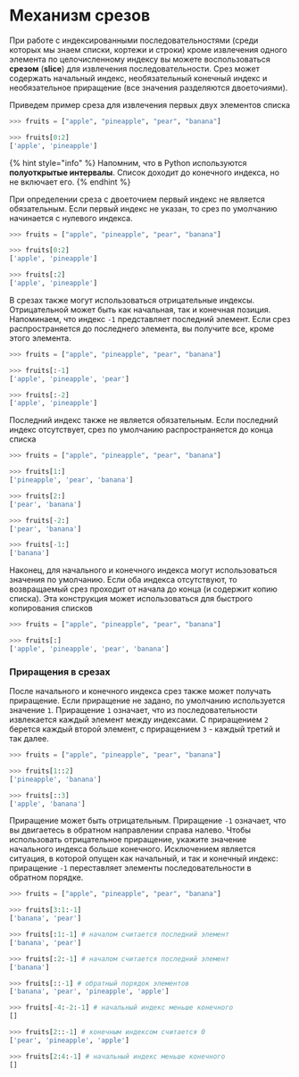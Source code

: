 # Механизм срезов

При работе с индексированными последовательностями \(среди которых мы знаем списки, кортежи и строки\) кроме извлечения одного элемента по целочисленному индексу вы можете воспользоваться **срезом** \(**slice**\) для извлечения последовательности. Срез может содержать начальный индекс, необязательный конечный индекс и необязательное приращение \(все значения разделяются двоеточиями\).

Приведем пример среза для извлечения первых двух элементов списка

```python
>>> fruits = ["apple", "pineapple", "pear", "banana"]

>>> fruits[0:2]
['apple', 'pineapple']
```

{% hint style="info" %}
Напомним, что в Python используются **полуоткрытые интервалы**. Список доходит до конечного индекса, но не включает его.
{% endhint %}

При определении среза с двоеточием первый индекс не является обязательным. Если первый индекс не указан, то срез по умолчанию начинается с нулевого индекса.

```python
>>> fruits = ["apple", "pineapple", "pear", "banana"]

>>> fruits[0:2]
['apple', 'pineapple']

>>> fruits[:2]
['apple', 'pineapple']
```

В срезах также могут использоваться отрицательные индексы. Отрицательной может быть как начальная, так и конечная позиция. Напоминаем, что индекс `-1` представляет последний элемент. Если срез распространяется до последнего элемента, вы получите все, кроме этого элемента.

```python
>>> fruits = ["apple", "pineapple", "pear", "banana"]

>>> fruits[:-1]
['apple', 'pineapple', 'pear']

>>> fruits[:-2]
['apple', 'pineapple']
```

Последний индекс также не является обязательным. Если последний индекс отсутствует, срез по умолчанию распространяется до конца списка

```python
>>> fruits = ["apple", "pineapple", "pear", "banana"]

>>> fruits[1:]
['pineapple', 'pear', 'banana']

>>> fruits[2:]
['pear', 'banana']

>>> fruits[-2:]
['pear', 'banana']

>>> fruits[-1:]
['banana']
```

Наконец, для начального и конечного индекса могут использоваться значения по умолчанию. Если оба индекса отсутствуют, то возвращаемый срез проходит от начала до конца \(и содержит копию списка\). Эта конструкция может использоваться для быстрого копирования списков

```python
>>> fruits = ["apple", "pineapple", "pear", "banana"]

>>> fruits[:]
['apple', 'pineapple', 'pear', 'banana']
```

### Приращения в срезах

После начального и конечного индекса срез также может получать приращение. Если приращение не задано, по умолчанию используется значение `1`. Приращение `1` означает, что из последовательности извлекается каждый элемент между индексами. С приращением `2` берется каждый второй элемент, с приращением `3` - каждый третий и так далее.

```python
>>> fruits = ["apple", "pineapple", "pear", "banana"]

>>> fruits[1::2]
['pineapple', 'banana']

>>> fruits[::3]
['apple', 'banana']
```

Приращение может быть отрицательным. Приращение `-1` означает, что вы двигаетесь в обратном направлении справа налево. Чтобы использовать отрицательное приращение, укажите значение начального индекса больше конечного. Исключением является ситуация, в которой опущен как начальный, и так и конечный индекс: приращение `-1` переставляет элементы последовательности в обратном порядке.

```python
>>> fruits = ["apple", "pineapple", "pear", "banana"]

>>> fruits[3:1:-1]
['banana', 'pear']

>>> fruits[:1:-1] # началом считается последний элемент
['banana', 'pear']

>>> fruits[:2:-1] # началом считается последний элемент
['banana']

>>> fruits[::-1] # обратный порядок элементов
['banana', 'pear', 'pineapple', 'apple']

>>> fruits[-4:-2:-1] # начальный индекс меньше конечного
[]

>>> fruits[2::-1] # конечным индексом считается 0
['pear', 'pineapple', 'apple']

>>> fruits[2:4:-1] # начальный индекс меньше конечного
[]
```

